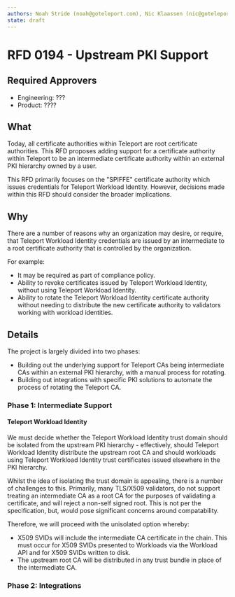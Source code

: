 ```yaml
---
authors: Noah Stride (noah@goteleport.com), Nic Klaassen (nic@goteleport.com)
state: draft
---
```


# RFD 0194 - Upstream PKI Support

## Required Approvers

* Engineering: ???
* Product: ???? 

## What

Today, all certificate authorities within Teleport are root certificate
authorities. This RFD proposes adding support for a certificate authority
within Teleport to be an intermediate certificate authority within an external
PKI hierarchy owned by a user.

This RFD primarily focuses on the "SPIFFE" certificate authority which issues
credentials for Teleport Workload Identity. However, decisions made within this
RFD should consider the broader implications.

## Why

There are a number of reasons why an organization may desire, or require, that
Teleport Workload Identity credentials are issued by an intermediate to a 
root certificate authority that is controlled by the organization.

For example:

- It may be required as part of compliance policy. 
- Ability to revoke certificates issued by Teleport Workload Identity, without
  using Teleport Workload Identity.
- Ability to rotate the Teleport Workload Identity certificate authority without
  needing to distribute the new certificate authority to validators working with
  workload identities.

## Details

The project is largely divided into two phases:

- Building out the underlying support for Teleport CAs being intermediate CAs
  within an external PKI hierarchy, with a manual process for rotating.
- Building out integrations with specific PKI solutions to automate the process
  of rotating the Teleport CA.

### Phase 1: Intermediate Support


#### Teleport Workload Identity

We must decide whether the Teleport Workload Identity trust domain should be 
isolated from the upstream PKI hierarchy - effectively, should Teleport Workload
Identity distribute the upstream root CA and should workloads using Teleport
Workload Identity trust certificates issued elsewhere in the PKI hierarchy.

Whilst the idea of isolating the trust domain is appealing, there is a number of
challenges to this. Primarily, many TLS/X509 validators, do not support treating
an intermediate CA as a root CA for the purposes of validating a certificate,
and will reject a non-self signed root. This is not per the specification, but,
would pose significant concerns around compatability. 

Therefore, we will proceed with the unisolated option whereby:

- X509 SVIDs will include the intermediate CA certificate in the chain. This 
  must occur for X509 SVIDs presented to Workloads via the Workload API and 
  for X509 SVIDs written to disk.
- The upstream root CA will be distributed in any trust bundle in place of the
  intermediate CA.

### Phase 2: Integrations